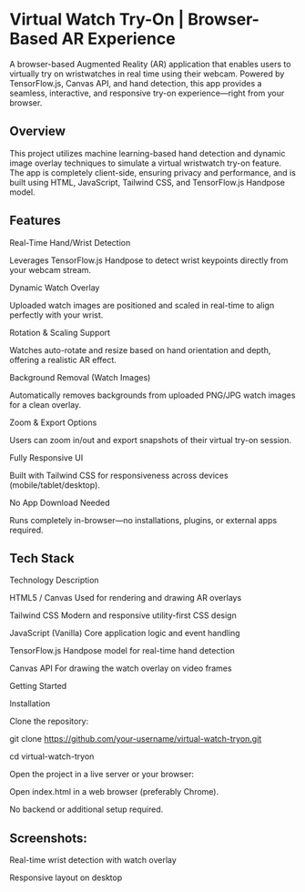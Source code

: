 # Virtual Watch Try-On | Browser-Based AR Experience

A browser-based Augmented Reality (AR) application that enables users to virtually try on wristwatches in real time using their webcam. Powered by TensorFlow.js, Canvas API, and hand detection, this app provides a seamless, interactive, and responsive try-on experience—right from your browser.

 ## Overview
 
This project utilizes machine learning-based hand detection and dynamic image overlay techniques to simulate a virtual wristwatch try-on feature. The app is completely client-side, ensuring privacy and performance, and is built using HTML, JavaScript, Tailwind CSS, and TensorFlow.js Handpose model.

 ## Features
 
 Real-Time Hand/Wrist Detection
 
Leverages TensorFlow.js Handpose to detect wrist keypoints directly from your webcam stream.

 Dynamic Watch Overlay
 
Uploaded watch images are positioned and scaled in real-time to align perfectly with your wrist.

 Rotation & Scaling Support
 
Watches auto-rotate and resize based on hand orientation and depth, offering a realistic AR effect.

 Background Removal (Watch Images)
 
Automatically removes backgrounds from uploaded PNG/JPG watch images for a clean overlay.

 Zoom & Export Options
 
Users can zoom in/out and export snapshots of their virtual try-on session.

 Fully Responsive UI
 
Built with Tailwind CSS for responsiveness across devices (mobile/tablet/desktop).

 No App Download Needed
 
Runs completely in-browser—no installations, plugins, or external apps required.

## Tech Stack
 
Technology	Description

HTML5 / Canvas	Used for rendering and drawing AR overlays

Tailwind CSS	Modern and responsive utility-first CSS design

JavaScript (Vanilla)	Core application logic and event handling

TensorFlow.js	Handpose model for real-time hand detection

Canvas API	For drawing the watch overlay on video frames

 Getting Started
 
 Installation
 
Clone the repository:

git clone https://github.com/your-username/virtual-watch-tryon.git

cd virtual-watch-tryon

Open the project in a live server or your browser:

Open index.html in a web browser (preferably Chrome).

 No backend or additional setup required.

 ## Screenshots:

Real-time wrist detection with watch overlay

Responsive layout on desktop
